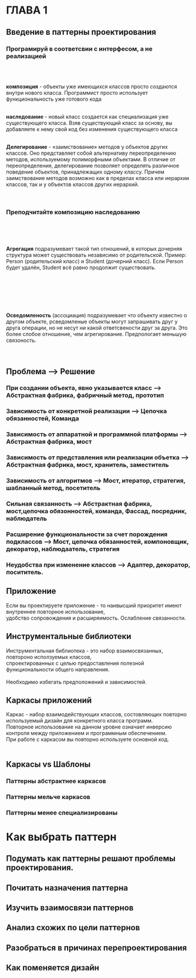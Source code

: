 # ГЛАВА 1

## Введение в паттерны проектирования

### **Програмируй в соответсвии с интерфесом, а не реализацией**
<br>
<br>

**композиция** - объекты уже имеющихся классов просто создаются внутри нового класса. Программист просто использует функциональность уже готового кода
<br>
<br>

**наследование** - новый класс создается как специализация уже существующего класса. Взяв существующий класс за основу, вы добавляете к нему свой код без изменения существующего класса
<br>
<br>

**Делегирование** - «заимствование» методов у объектов других классов. Оно представляет собой альтернативу переопределению методов, используемому полиморфными объектами. В отличие от переопределения, делегирование позволяет определять различное поведение объектов, принадлежащих одному классу. Причем заимствование методов возможно как в пределах класса или иерархии классов, так и у объектов классов других иерархий.
<br>
<br>
<br>

### **Преподчитайте композицию наследованию**

<br>
<br>
<br>

**Агрегация** подразумевает такой тип отношений, в которых дочерняя структура может существовать независимо от родительской. Пример: Person (родительский класс) и Student (дочерний класс). Если Person будет удалён, Student всё равно продолжит существовать.
<br>
<br>
<br>

<br>
<br>
<br>

**Осведомленость** (ассоциация) подразумевает что объекту известно о другом объекте, рсведомленые объекты могут запрашивать друг у друга операции, но не несут ни какой ответсвености друг за друга. Это более слобое отношение, чем агрегирование. Предпологает меньшую связоность.
<br>
<br>
<br>

## Проблема   -->                                           Решение
### При создании объекта, явно указывается класс -->            Абстрактная фабрика, фабричный метод, прототип
### Зависимость от конкретной реализации  -->                   Цепочка обязанностей, Команда
### Зависимость от аппаратной и программной платформы  -->      Абстрактная фабрика, мост
### Зависимость от представления или реализации объетка -->     Абстрактная фабрика, мост, хранитель, заместитель
### Зависимость от алгоритмов  -->                              Мост, итератор, стратегия, шабланный метод, посетитель
### Сильная связанность   -->                                   Абстрактная фабрика, мост,цепочка обязонностей, команда,                                                         Фассад, посредник, наблюдатель
### Расширение функциональности за счет порождения подклассов -->   Мост, цепочка обязанностей, компоновщик, декоратор, наблюдаатель, стратегия
### Неудобства при изменение классов --> Адаптер, декоратор, посититель.

## Приложение
Если вы проектируете приложение - то наивысший приоритет имеют внутреннее повторное использование, <br>
удобство сопровождения и расширяимость. Ослабление связанности.
<br>

## Инструментальные библиотеки
Инструментальная библиотека - это набор взаимосвязанных, повтороно исползуемых классов,<br>
спроектированных с целью предоставления полезной функциональности общего направления. <br><br>
Необходимо избегать предположений и зависимостей.
<br>

## Каркасы приложений
Каркас - набор взаимодействующих классов, состовляющих повторно используемый дизайн для конкретного класса программ. <br>
Повторное использование на данном уровне означает инверсию контроля между приложением и программным обеспечением.<br>
При работе с каркасом вы повторно используете основной код.
<br><br>

## Каркасы vs Шаблоны
### Паттерны абстрактнее каркасов
### Паттерны мельче каркасов
### Паттерны менее специализированы 

# Как выбрать паттерн

## Подумать как паттерны решают проблемы проектирования.
## Почитать назначения паттерна
## Изучить взаимосвязи паттернов
## Анализ схожих по цели паттернов
## Разобраться в причинах перепроектирования
## Как поменяется дизайн

